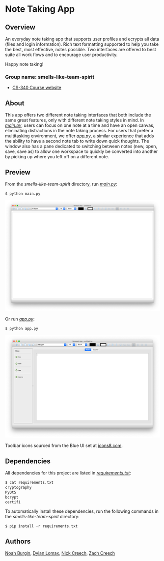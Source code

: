# Note Taking App

## Overview
An everyday note taking app that supports user profiles and ecrypts all data (files and login information).
Rich text formatting supported to help you take the best, most effective, notes possible. Two interfaces are offered to best suite all work flows and to encourage user productivity.

Happy note taking!

### Group name: smells-like-team-spirit
- [CS-340 Course website](http://web.eecs.utk.edu/courses/fall2020/cosc340/)


## About
This app offers two different note taking interfaces that both include the same great features, only with different note taking styles in mind. In _[main.py](main.py)_, users can focus on one note at a time and have an open canvas, eliminating distractions in the note taking process. For users that prefer a multitasking environment, we offer _[app.py](app.py)_, a similar experience that adds the ability to have a second note tab to write down quick thoughts. The window also has a pane dedicated to switching between notes (new, open, save, save as) to allow one workspace to quickly be converted into another by picking up where you left off on a different note.


## Preview
From the _smells-like-team-spirit_ directory, run _[main.py](main.py)_:

    $ python main.py
    
![main.py screenshot](images/main_screenshot.png)


Or run  _[app.py](app.py)_:

    $ python app.py

![app.py screenshot](images/app_screenshot.png)

Toolbar icons sourced from the Blue UI set at [icons8.com](https://icons8.com/).


## Dependencies 
All dependencies for this project are listed in _[requirements.txt](requirements.txt)_:

```
$ cat requirements.txt
cryptography
PyQt5
bcrypt
certifi
```

To automatically install these dependencies, run the following commands in the _smells-like-team-spirit_ directory:

```
$ pip install -r requirements.txt
```


## Authors
[Noah Burgin](https://github.com/UTK-CS340-Fall-2020/smells-like-team-spirit/issues?q=assignee%3Anoah-22+is%3Aopen),
[Dylan Lomax](https://github.com/UTK-CS340-Fall-2020/smells-like-team-spirit/issues?q=is%3Aopen+assignee%3AMaze-Mind),
[Nick Creech](https://github.com/UTK-CS340-Fall-2020/smells-like-team-spirit/issues?q=is%3Aopen+assignee%3Ancreech1),
[Zach Creech](https://github.com/UTK-CS340-Fall-2020/smells-like-team-spirit/issues?q=is%3Aopen+assignee%3Azach7creech)
